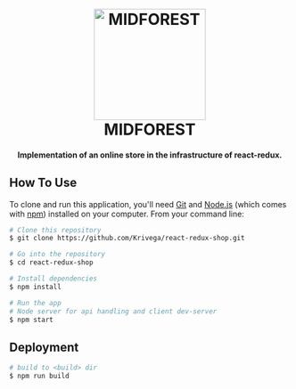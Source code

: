 
<h1 align="center">
  <br>
  <a href="http://midforest.krivega.com"><img src="https://github.com/Krivega/react-redux-shop/raw/master/public/logo.png" alt="MIDFOREST" width="200"></a>
  <br>
  MIDFOREST
  <br>
</h1>

<h4 align="center">Implementation of an online store in the infrastructure of react-redux.</h4>

## How To Use

To clone and run this application, you'll need [Git](https://git-scm.com) and [Node.js](https://nodejs.org/en/download/) (which comes with [npm](http://npmjs.com)) installed on your computer. From your command line:

```bash
# Clone this repository
$ git clone https://github.com/Krivega/react-redux-shop.git

# Go into the repository
$ cd react-redux-shop

# Install dependencies
$ npm install

# Run the app
# Node server for api handling and client dev-server
$ npm start
```

## Deployment

```bash
# build to <build> dir
$ npm run build
```
